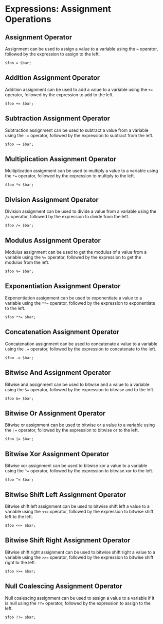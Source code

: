 # Expressions: Assignment Operations

## Assignment Operator

Assignment can be used to assign a value to a variable using the `=` operator, followed by the expression to assign to the left.

```
$foo = $bar;
```

## Addition Assignment Operator

Addition assignment can be used to add a value to a variable using the `+=` operator, followed by the expression to add to the left.

```
$foo += $bar;
```

## Subtraction Assignment Operator

Subtraction assignment can be used to subtract a value from a variable using the `-=` operator, followed by the expression to subtract from the left.

```
$foo -= $bar;
```

## Multiplication Assignment Operator

Multiplication assignment can be used to multiply a value to a variable using the `*=` operator, followed by the expression to multiply to the left.

```
$foo *= $bar;
```

## Division Assignment Operator

Division assignment can be used to divide a value from a variable using the `/=` operator, followed by the expression to divide from the left.

```
$foo /= $bar;
```

## Modulus Assignment Operator

Modulus assignment can be used to get the modulus of a value from a variable using the `%=` operator, followed by the expression to get the modulus from the left.

```
$foo %= $bar;
```

## Exponentiation Assignment Operator

Exponentiation assignment can be used to exponentiate a value to a variable using the `**=` operator, followed by the expression to exponentiate to the left.

```
$foo **= $bar;
```

## Concatenation Assignment Operator

Concatenation assignment can be used to concatenate a value to a variable using the `.=` operator, followed by the expression to concatenate to the left.

```
$foo .= $bar;
```

## Bitwise And Assignment Operator

Bitwise and assignment can be used to bitwise and a value to a variable using the `&=` operator, followed by the expression to bitwise and to the left.

```
$foo &= $bar;
```

## Bitwise Or Assignment Operator

Bitwise or assignment can be used to bitwise or a value to a variable using the `|=` operator, followed by the expression to bitwise or to the left.

```
$foo |= $bar;
```

## Bitwise Xor Assignment Operator

Bitwise xor assignment can be used to bitwise xor a value to a variable using the `^=` operator, followed by the expression to bitwise xor to the left.

```
$foo ^= $bar;
```

## Bitwise Shift Left Assignment Operator

Bitwise shift left assignment can be used to bitwise shift left a value to a variable using the `<<=` operator, followed by the expression to bitwise shift left to the left.

```
$foo <<= $bar;
```

## Bitwise Shift Right Assignment Operator

Bitwise shift right assignment can be used to bitwise shift right a value to a variable using the `>>=` operator, followed by the expression to bitwise shift right to the left.

```
$foo >>= $bar;
```

## Null Coalescing Assignment Operator

Null coalescing assignment can be used to assign a value to a variable if it is null using the `??=` operator, followed by the expression to assign to the left.

```
$foo ??= $bar;
```

